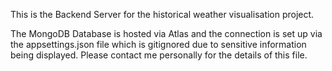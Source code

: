 This is the Backend Server for the historical weather visualisation project. 

The MongoDB Database is hosted via Atlas and the connection is set up via the appsettings.json file which is gitignored due to sensitive information being displayed. Please contact me personally for the details of this file. 
